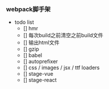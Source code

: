 ### webpack脚手架

* todo list
  * [] hmr
  * [] 每次build之前清空之前build文件
  * [] 输出html文件
  * [] gzip
  * [] babel
  * [] autoprefixer
  * [] css / images / jsx / ttf loaders
  * [] stage-vue
  * [] stage-react
